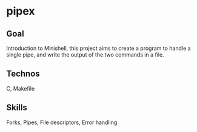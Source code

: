 # pipex

## Goal
Introduction to Minishell, this project aims to create a program to handle a single pipe, and write the output of the two commands in a file.

## Technos
C, Makefile

## Skills
Forks, Pipes, File descriptors, Error handling
